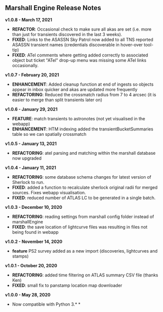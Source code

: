 
## Marshall Engine Release Notes  

**v1.0.8 - March 17, 2021**  
  
* **REFACTOR**: Occasional check to make sure all akas are set (i.e. more than just for transients discovered in the last 3 weeks).
* **FIXED**: Links to the ASASSN Sky Patrol now added to all TNS reported ASASSN transient names (credentials discoverable in hover-over tool-tip)
* **FIXED**: ATel comments where getting added correctly to associated object but ticket "ATel" drop-up menu was missing some ATel links occasionally.  
  
**v1.0.7 - February 20, 2021**  
  
* **ENHANCEMENT**: Added cleanup function at end of ingests so objects appear in inbox quicker and akas are updated more frequently  
* **REFACTORING**: Reduced the crossmatch radius from 7 to 4 arcsec (it is easier to merge than split transients later on)  
  
**v1.0.6 - January 29, 2021**  
  
* **FEATURE**: match transients to astronotes (not yet visualised in the webapp)  
* **ENHANCEMENT**: HTM indexing added the transientBucketSummaries table so we can spatially crossmatch   
  
**v1.0.5 - January 13, 2021**  
  
* **REFACTORING**: atel parsing and matching within the marshall database now upgraded  
  
**v1.0.4 - January 11, 2021**  
  
* **REFACTORING**: some database schema changes for latest version of Sherlock to run.  
* **FIXED**: added a function to recalculate sherlock original radii for merged sources. Fixes webapp visualisation.  
* **FIXED**: reduced number of ATLAS LC to be generated in a single batch.  

**v1.0.3 - December 10, 2020**  

* **REFACTORING**: reading settings from marshall config folder instead of marshallEngine  
* **FIXED**: the save location of lightcurve files was resulting in files not being found in webapp  

**v1.0.2 - November 14, 2020**  

* **feature** PS2 survey added as a new import (discoveries, lightcurves and stamps)  

**v1.0.1 - October 20, 2020**  

* **REFACTORING**: added time filtering on ATLAS summary CSV file (thanks Ken)  
* **FIXED**: small fix to panstamp location map downloader  

**v1.0.0 - May 28, 2020**  

* Now compatible with Python 3.*    * 

